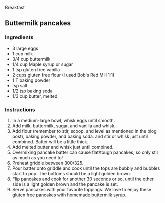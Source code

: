 Breakfast

## Buttermilk pancakes

### Ingredients

- 3 large eggs
- 1 cup milk
- 3/4 cup buttermilk
- 1/4 cup Maple syrup or sugar
- 1 tsp gluten free vanilla
- 2 cups gluten free flour (I used Bob's Red Mill 1:1)
- 1 T baking powder
- tsp salt
- 1/2 tsp baking soda
- 1/3 cup butter, melted

### Instructions

1. In a medium-large bowl, whisk eggs until smooth.
2. Add milk, buttermilk, sugar, and vanilla and whisk.
3. Add flour (remember to stir, scoop, and level as mentioned in the blog post), baking powder, and baking soda. and stir or whisk just until combined. Batter will be a little thick.
4. Add melted butter and whisk just until combined.
5. Overmixing pancake batter can cause flat/tough pancakes, so only stir as much as you need to!
6. Preheat griddle between 300/325.
7. Pour batter onto griddle and cook until the tops are bubbly and bubbles start to pop. The bottoms should be a light golden brown.
8. Flip pancakes and cook for another 30 seconds or so, until the other side is a light golden brown and the pancake is set.
9. Serve pancakes with your favorite toppings. We love to enjoy these gluten free pancakes with homemade buttermilk syrup.
